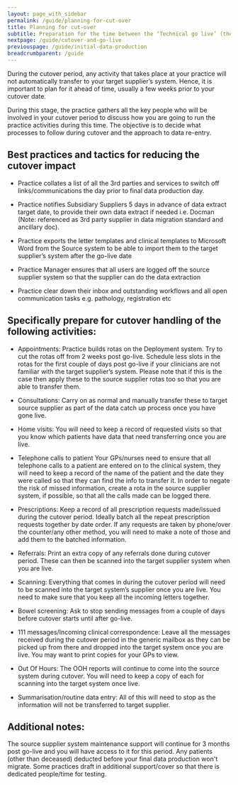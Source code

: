 ```yaml
---
layout: page_with_sidebar
permalink: /guide/planning-for-cut-over
title: Planning for cut-over
subtitle: Preparation for the time between the ‘Technical go live’ (the point at which the Target Supplier System is ready to be used) and the ‘Business/Practice switchover' (the point at which the Practice starts to use the new system as the primary system).
nextpage: /guide/cutover-and-go-live
previouspage: /guide/initial-data-production
breadcrumbparent: /guide
---
```


During the cutover period, any activity that takes place at your practice will not automatically transfer to your target supplier’s system. Hence, it is important to plan for it ahead of time, usually a few weeks prior to your cutover date.

During this stage, the practice gathers all the key people who will be involved in your cutover period to discuss how you are going to run the practice activities during this time. The objective is to decide what processes to follow during cutover and the approach to data re-entry. 

## Best practices and tactics for reducing the cutover impact

* Practice collates a list of all the 3rd parties and services to switch off links/communications the day prior to final data production day.

* Practice notifies Subsidiary Suppliers 5 days in advance of data extract target date, to provide their own data extract if needed i.e. Docman (Note: referenced as 3rd party supplier in data migration standard and ancillary doc).

* Practice exports the letter templates and clinical templates to Microsoft Word from the Source system to be able to import them to the target supplier’s system after the go-live date

* Practice Manager ensures that all users are logged off the source supplier system so that the supplier can do the data extraction

* Practice clear down their inbox and outstanding workflows and all open communication tasks e.g. pathology, registration etc


## Specifically prepare for cutover handling of the following activities:

* Appointments: 
  Practice builds rotas on the Deployment system.
  Try to cut the rotas off from 2 weeks post go-live.
  Schedule less slots in the rotas for the first couple of days post go-live if your clinicians are not familiar with the target supplier’s system. Please note that if this is the case then apply these to the source supplier rotas too so that you are able to transfer them.

* Consultations:
  Carry on as normal and manually transfer these to target source supplier as part of the data catch up process once you have gone live.

* Home visits:
  You will need to keep a record of requested visits so that you know which patients have data that need transferring once you are live.

* Telephone calls to patient
  Your GPs/nurses need to ensure that all telephone calls to a patient are entered on to the clinical system, they will need to keep a record of the name of the patient and the date they were called so that they can find the info to transfer it. 
  In order to negate the risk of missed information, create a rota in the source supplier system, if possible, so that all the calls made can be logged there.

* Prescriptions:
  Keep a record of all prescription requests made/issued during the cutover period. Ideally batch all the repeat prescription requests together by date order. If any requests are taken by phone/over the counter/any other method, you will need to make a note of those and add them to the batched information.

* Referrals:
  Print an extra copy of any referrals done during cutover period. These can then be scanned into the target supplier system when you are live. 

* Scanning:
  Everything that comes in during the cutover period will need to be scanned into the target system’s supplier once you are live. You need to make sure that you keep all the incoming letters together.

* Bowel screening:
  Ask to stop sending messages from a couple of days before cutover starts until after go-live.

* 111 messages/Incoming clinical correspondence:
  Leave all the messages received during the cutover period in the generic mailbox as they can be picked up from there and dropped into the target system once you are live. You may want to print copies for your GPs to view.

* Out Of Hours:
  The OOH reports will continue to come into the source system during cutover. You will need to keep a copy of each for scanning into the target system once live. 

* Summarisation/routine data entry:
  All of this will need to stop as the information will not be transferred to target supplier.

## Additional notes:
  The source supplier system maintenance support will continue for 3 months post go-live and you will have access to it for this period.
  Any patients (other than deceased) deducted before your final data production won't migrate.
  Some practices draft in additional support/cover so that there is dedicated people/time for testing.